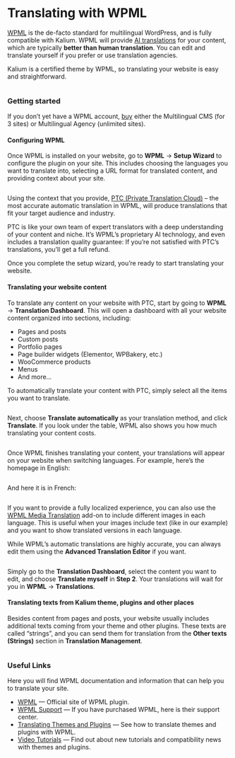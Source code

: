 # Translating with WPML

[WPML](https://wpml.org) is the de-facto standard for multilingual WordPress, and is fully compatible with Kalium. WPML will provide [AI translations](https://wpml.org/documentation/automatic-translation/) for your content, which are typically **better than human translation**. You can edit and translate yourself if you prefer or use translation agencies.

Kalium is a certified theme by WPML, so translating your website is easy and straightforward.

<figure><img src="../.gitbook/assets/image6.png" alt=""><figcaption></figcaption></figure>

### **Getting started**

If you don’t yet have a WPML account, [buy](https://wpml.org/purchase/) either the Multilingual CMS (for 3 sites) or Multilingual Agency (unlimited sites).

#### **Configuring WPML**

Once WPML is installed on your website, go to **WPML** → **Setup Wizard** to configure the plugin on your site. This includes choosing the languages you want to translate into, selecting a URL format for translated content, and providing context about your site.

<figure><img src="../.gitbook/assets/image1.png" alt=""><figcaption></figcaption></figure>

Using the context that you provide, [PTC (Private Translation Cloud)](https://ptc.wpml.org/about/) – the most accurate automatic translation in WPML, will produce translations that fit your target audience and industry.

PTC is like your own team of expert translators with a deep understanding of your content and niche. It’s WPML’s proprietary AI technology, and even includes a translation quality guarantee: If you’re not satisfied with PTC’s translations, you’ll get a full refund.

Once you complete the setup wizard, you’re ready to start translating your website.

#### **Translating your website content**

To translate any content on your website with PTC, start by going to **WPML** → **Translation Dashboard**. This will open a dashboard with all your website content organized into sections, including:

* Pages and posts
* Custom posts
* Portfolio pages
* Page builder widgets (Elementor, WPBakery, etc.)
* WooCommerce products
* Menus
* And more…

To automatically translate your content with PTC, simply select all the items you want to translate.

<figure><img src="../.gitbook/assets/image8.png" alt=""><figcaption></figcaption></figure>

Next, choose **Translate automatically** as your translation method, and click **Translate**. If you look under the table, WPML also shows you how much translating your content costs.

<figure><img src="../.gitbook/assets/image7.png" alt=""><figcaption></figcaption></figure>

Once WPML finishes translating your content, your translations will appear on your website when switching languages. For example, here’s the homepage in English:

<figure><img src="../.gitbook/assets/image4.png" alt=""><figcaption></figcaption></figure>

And here it is in French:

<figure><img src="../.gitbook/assets/image5.png" alt=""><figcaption></figcaption></figure>

If you want to provide a fully localized experience, you can also use the [WPML Media Translation](https://wpml.org/documentation/getting-started-guide/media-translation/) add-on to include different images in each language. This is useful when your images include text (like in our example) and you want to show translated versions in each language.

While WPML’s automatic translations are highly accurate, you can always edit them using the **Advanced Translation Editor** if you want.

<figure><img src="../.gitbook/assets/image2.png" alt=""><figcaption></figcaption></figure>

Simply go to the **Translation Dashboard**, select the content you want to edit, and choose **Translate myself** in **Step 2**. Your translations will wait for you in **WPML** → **Translations**.

#### **Translating texts from Kalium theme, plugins and other places**

Besides content from pages and posts, your website usually includes additional texts coming from your theme and other plugins. These texts are called “strings”, and you can send them for translation from the **Other texts (Strings)** section in **Translation Management**.

<figure><img src="../.gitbook/assets/image3.png" alt=""><figcaption></figcaption></figure>

### **Useful Links**

Here you will find WPML documentation and information that can help you to translate your site.

* [WPML](https://wpml.org/?aid=150643\&affiliate_key=VWCj6GPGWxBE) — Official site of WPML plugin.
* [WPML Support](https://wpml.org/forums/forum/english-support/?aid=150643\&affiliate_key=VWCj6GPGWxBE) — If you have purchased WPML, here is their support center.
* [Translating Themes and Plugins](https://wpml.org/documentation/getting-started-guide/theme-localization/?aid=150643\&affiliate_key=VWCj6GPGWxBE) — See how to translate themes and plugins with WPML.
* [Video Tutorials](https://www.youtube.com/channel/UC0-st_ubApkPzzgxuBh2T0A/videos) — Find out about new tutorials and compatibility news with themes and plugins.

